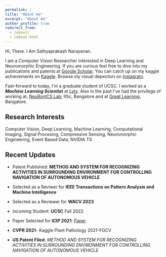 ```yaml
---
permalink: /
title: "About me"
excerpt: "About me"
author_profile: true
redirect_from: 
  - /about/
  - /about.html
---
```

Hi, There. I Am Sathyaprakash Narayanan.

I am a Computer Vision Researcher interested in Deep Learning and Neuromorphic Engineering. If you are curious feel free to dive into my publications and patents at [Google Scholar](https://scholar.google.com/citations?user=rI5VHWoAAAAJ&hl=en&oi=ao). You can catch up on my kaggle achievements on [Kaggle](https://www.kaggle.com/satabios). Browse my visual depection on [Instagram](https://www.instagram.com/brat_rat.sathya/).

Fast-forward to today, I'm a graduate student of UCSC. I worked as a ***Machine Learning Scientist*** at [Lytx](https://www.lytx.com/en-us/). Also in the past I’ve had the privilege of working at, [NeuRonICS Lab](https://labs.dese.iisc.ac.in/neuronics/); IISc, Bangalore and at [Great Learning](https://www.greatlearning.in/), Bangalore.

## Research Interests

Computer Vision, Deep Learning, Machine Learning, Computational Imaging, Signal Procesing, Compressive Sensing, Neuromorphic Engineering, Event Based Data, NVIDIA TX

## Recent Updates
-  Patent Published: **METHOD AND SYSTEM FOR RECOGNIZING ACTIVITIES IN SURROUNDING ENVIRONMENT FOR CONTROLLING NAVIGATION OF AUTONOMOUS VEHICLE**
 
- Selected as a Reviwer for **IEEE Transactions on Pattern Analysis and Machine Intelligence**
- Selected as a Reviewer for **WACV 2023**
- Incoming Student: **UCSC** Fall 2022
- Paper Selected for **ICIP 2021**: [Paper](https://ieeexplore.ieee.org/abstract/document/9506769)
- **CVPR 2021**- Kaggle Plant Pathology 2021-FGCV
- **US Patent Filed:** <em>METHOD AND SYSTEM FOR RECOGNIZING ACTIVITIES IN SURROUNDING ENVIRONMENT FOR CONTROLLING NAVIGATION OF AUTONOMOUS VEHICLE</em>
